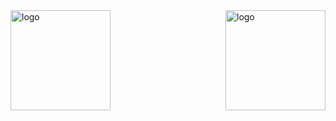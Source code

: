 <div style="display: flex; justify-content: space-between;">
    <img src="https://github-readme-stats.vercel.app/api/top-langs/?username=ymyuuu&layout=compact&theme=dynamic" alt="logo" height="160">
    <img src="https://github-readme-stats-git-masterrstaa-rickstaa.vercel.app/api?username=duktig666&show_icons=true&count_private=true&theme=vue" alt="logo" height="160">
</div>
